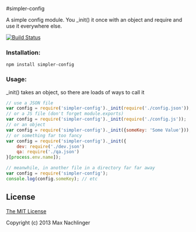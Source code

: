 #simpler-config

A simple config module. You _init() it once with an object and require and use it everywhere else.

[![Build Status](https://travis-ci.org/maxnachlinger/simpler-config.png?branch=master)](https://travis-ci.org/maxnachlinger/simpler-config)

### Installation:
```
npm install simpler-config
```
### Usage:
 _init() takes an object, so there are loads of ways to call it
 
```javascript
// use a JSON file
var config = require('simpler-config')._init(require('./config.json'));
// or a JS file (don't forget module.exports)
var config = require('simpler-config')._init(require('./config.js'));
// or an object
var config = require('simpler-config')._init({someKey: 'Some Value'}));
// or something far too fancy
var config = require('simpler-config')._init({
	dev: require('./dev.json')
	qa: require('./qa.json')
}[process.env.name]);

// meanwhile, in another file in a directory far far away
var config = require('simpler-config');
console.log(config.someKey); // etc
```

## License

[The MIT License](http://opensource.org/licenses/MIT)

Copyright (c) 2013 Max Nachlinger

